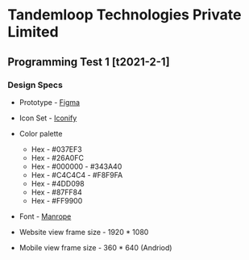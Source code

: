 # Tandemloop Technologies Private Limited

## Programming Test 1 [t2021-2-1]

### Design Specs

- Prototype - [Figma](https://www.figma.com/proto/5YfxXoCb2Z4IWo7hf7akT0/Programming-Test-Face-1-Tandemloop-Technologies?node-id=16%3A2846&scaling=scale-down&page-id=0%3A1)

- Icon Set - [Iconify](https://iconify.design/)

- Color palette
  - Hex - #037EF3
  - Hex - #26A0FC
  - Hex - #000000 - #343A40
  - Hex - #C4C4C4 - #F8F9FA
  - Hex - #4DD098
  - Hex - #87FF84
  - Hex - #FF9900

- Font - [Manrope](https://fonts.google.com/specimen/Manrope)

- Website view frame size - 1920 \* 1080

- Mobile view frame size - 360 \* 640 (Andriod)
